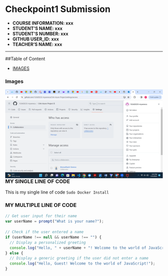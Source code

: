# Checkpoint1 Submission

- **COURSE INFORMATION: xxx**
- **STUDENT’S NAME: xxx**
- **STUDENT'S NUMBER: xxx**
- **GITHUB USER_ID: xxx**
- **TEACHER’S NAME: xxx**
  

---
##Table of Content

- [IMAGES](###images)


### Images
<img src="collaborator.png"
     alt="collaborator icon"
     style="float: left; margin-right: 10px;" />
     
### MY SINGLE LINE OF CODE
This is my single line of code `Sudo Docker Install`

### MY MULTIPLE LINE OF CODE
```js
// Get user input for their name
var userName = prompt("What is your name?");

// Check if the user entered a name
if (userName !== null && userName !== "") {
  // Display a personalized greeting
  console.log("Hello, " + userName + "! Welcome to the world of JavaScript!");
} else {
  // Display a generic greeting if the user did not enter a name
  console.log("Hello, Guest! Welcome to the world of JavaScript!");
}
````
